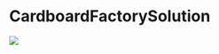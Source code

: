 # CardboardFactorySolution

<a href="https://localhost:8080/viewType.html?buildTypeId=CardboardFactorySolution_Build&guest=1">
<img src="https://localhost:8080/app/rest/builds/buildType:(id:CardboardFactorySolution_Build)/statusIcon"/>
</a>
